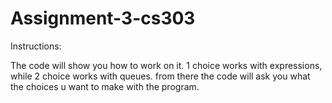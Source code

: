 # Assignment-3-cs303

Instructions:

The code will show you how to work on it. 1 choice works with expressions, while 2 choice works with queues. from there the code will ask you what the choices u want to make with the program.
